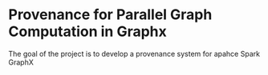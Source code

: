 #  Provenance for Parallel Graph Computation in Graphx
The goal of the project is to develop a provenance system for apahce Spark GraphX 
